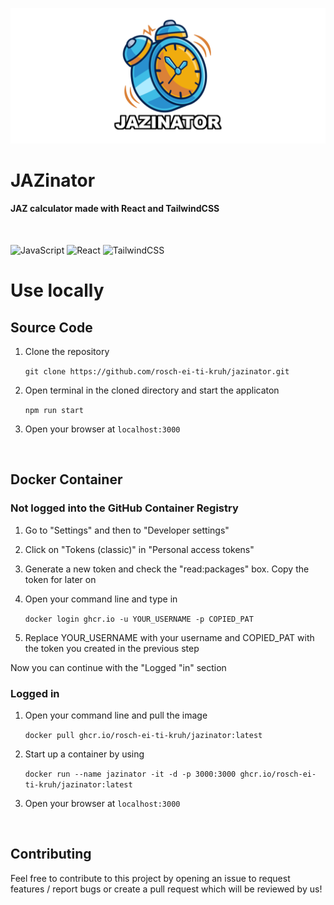 ![Banner](banner.png)

# JAZinator

#### JAZ calculator made with React and TailwindCSS

<br>

![JavaScript](https://img.shields.io/badge/javascript-%23323330.svg?style=for-the-badge&logo=javascript&logoColor=%23F7DF1E)
![React](https://img.shields.io/badge/react-%2320232a.svg?style=for-the-badge&logo=react&logoColor=%2361DAFB)
![TailwindCSS](https://img.shields.io/badge/tailwindcss-%2338B2AC.svg?style=for-the-badge&logo=tailwind-css&logoColor=white)
# Use locally

## Source Code

1. Clone the repository

    `git clone https://github.com/rosch-ei-ti-kruh/jazinator.git`
    
2. Open terminal in the cloned directory and start the applicaton

    `npm run start`

3. Open your browser at `localhost:3000`

<br>

## Docker Container

### Not logged into the GitHub Container Registry

1. Go to "Settings" and then to "Developer settings"

2. Click on "Tokens (classic)" in "Personal access tokens"

3. Generate a new token and check the "read:packages" box. Copy the token for later on

4. Open your command line and type in

    `docker login ghcr.io -u YOUR_USERNAME -p COPIED_PAT`

5. Replace YOUR_USERNAME with your username and COPIED_PAT with the token you created in the previous step

Now you can continue with the "Logged "in" section


### Logged in

1. Open your command line and pull the image

    `docker pull ghcr.io/rosch-ei-ti-kruh/jazinator:latest`

2. Start up a container by using

    `docker run --name jazinator -it -d -p 3000:3000 ghcr.io/rosch-ei-ti-kruh/jazinator:latest`

3. Open your browser at `localhost:3000`

<br>

## Contributing

Feel free to contribute to this project by opening an issue to request features / report bugs or create a pull request which will be reviewed by us!